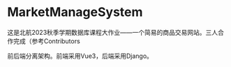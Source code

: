 # MarketManageSystem

这是北航2023秋季学期数据库课程大作业——一个简易的商品交易网站。三人合作完成（参考Contributors

前后端分离架构。前端采用Vue3，后端采用Django。
